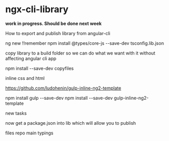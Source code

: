# ngx-cli-library

**work in progress. Should be done next week**

How to export and publish library from angular-cli

ng new
!!remember npm install @types/core-js --save-dev
tsconfig.lib.json

copy library to a build folder so we can do what we want with it without affecting angular cli app

npm install --save-dev copyfiles



inline css and html

https://github.com/ludohenin/gulp-inline-ng2-template

npm install gulp --save-dev
npm install --save-dev gulp-inline-ng2-template

new tasks


now get a package.json into lib which will allow you to publish

files
repo
main
typings

